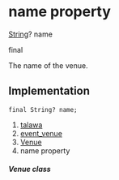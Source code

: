 
<div>

# name property

</div>


[String](https://api.flutter.dev/flutter/dart-core/String-class.html)?
name


final




The name of the venue.



## Implementation

``` language-dart
final String? name;
```







1.  [talawa](../../index.md)
2.  [event_venue](../../models_events_event_venue/)
3.  [Venue](../../models_events_event_venue/Venue-class.md)
4.  name property

##### Venue class







